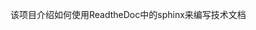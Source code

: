 <!--
 * @Descripttion: 
 * @version: 
 * @Author: Hubery-Lee
 * @Date: 2021-02-23 11:03:28
 * @E-mail: hrbeulh@126.com
 * @LastEditors: Hubery-Lee
 * @LastEditTime: 2021-02-23 11:04:01
-->

该项目介绍如何使用ReadtheDoc中的sphinx来编写技术文档
